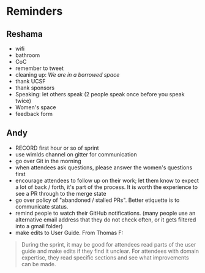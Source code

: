 # Reminders

## Reshama
- wifi
- bathroom
- CoC
- remember to tweet
- cleaning up:  *We are in a borrowed space*
- thank UCSF
- thank sponsors
- Speaking: let others speak (2 people speak once before you speak twice)
- Women's space
- feedback form


## Andy
- RECORD first hour or so of sprint
- use wimlds channel on gitter for communication
- go over Git in the morning
- when attendees ask questions, please answer the women's questions first
- encourage attendees to follow up on their work; let them know to expect a lot of back / forth, it's part of the process.   It is worth the experience to see a PR through to the merge state
- go over policy of "abandoned / stalled PRs".  Better etiquette is to communicate status.  
- remind people to watch their GitHub notifications.  (many people use an alternative email address that they do not check often, or it gets filtered into a gmail folder)
- make edits to User Guide.  From Thomas F:
>During the sprint, it may be good for attendees read parts of the user guide and make edits if they find it unclear. For attendees with domain expertise, they read specific sections and see what improvements can be made. 
